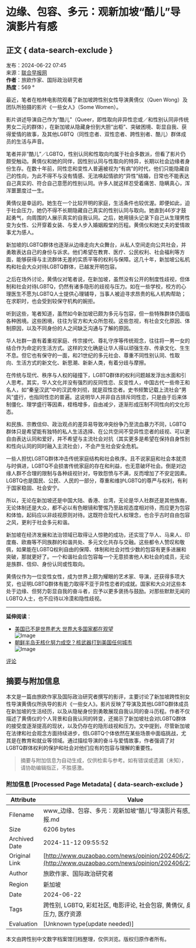 # 边缘、包容、多元：观新加坡“酷儿”导演影片有感

## 正文 { data-search-exclude }


发布：2024-06-22 07:45  
来源：[联合早报网](https://www.zaobao.com)  
**作者**：旅欧作家、国际政治研究者  
**热度**：569 °  

最近，笔者在柏林电影院观看了新加坡跨性别女性导演黄倩仪（Quen Wong）及团队所拍摄的影片《一些女人》（Some Women）。

影片讲述导演自己作为“酷儿”（Queer，即性取向非异性恋或／和性别认同非传统男女二元的群体），在新加坡从隐藏身份到大胆“出柜”、突破困境、彰显自我、获得爱情的故事，及其他LGBTQ（同性恋者、双性恋者、跨性别者、酷儿）群体成员的生活与声音。

笔者并非“酷儿”／LGBTQ，性别认同和性取向均属于社会多数派，但看了影片仍颇受触动。黄倩仪和她的同伴，因性别认同与性取向的特异，长期以社会边缘者身份生存。在数十年前，同性恋和变性人普遍被视为“有病”的时代，他们只能隐藏自己的性向，为此不得不与没有情感、无法唤起情欲的“异性”结婚，日常也不能表达自己真实的、符合自己意愿的性别认同。许多人就这样忍受着痛苦、隐瞒真心，浑浑噩噩度过一生。

黄倩仪是幸运的。她生在一个比较开明的家庭，生活条件也较优渥。即便如此，迫于社会压力，她仍不得不长期隐藏自己真实的性别认同与取向。她直到46岁才鼓起勇气，向周围的人展示真实的自我认同。之后，她用镜头记录下自己从生理男性变为女性、公开穿着女装、与爱人步入婚姻殿堂的历程。黄倩仪和她丈夫的爱情故事尤为感人。

新加坡的LGBTQ群体也逐渐从边缘走向大众舞台，从私人空间走向公共社会，并勇敢表达自己的身份与诉求。他们希望在教育、医疗、公民权利、社会福利等方面，能够获得与主流群体无差的实质平等的权利与保障。这几十年，新加坡公私机构和社会大众对待LGBTQ群体，已越发开明包容。

之后在场外讨论，黄倩仪对笔者说，在新加坡，虽然没有公开的制度性歧视，但体制和社会对待LGBTQ，仍然有诸多隐形的歧视与压力。如在一些学校，校方的心理医生不愿为LGBTQ人士提供心理辅导，当事人被迫寻求昂贵的私人机构帮助；在求职时，也会受到较保守机构的婉拒。

听到这些，笔者知道，虽然如今新加坡已颇为多元与包容，但一些特殊群体仍面临各种困境。这些困境，往往为官方和大众所忽视。这些忽视，有社会文化原因、体制原因，以及不同身份的人之间缺乏沟通与了解的原因。

华人社群一直有着重视家庭、传宗接代、尊礼守序等传统观念，往往将一男一女的结合作为命定的生活方式。这样的文化确是让华人得以顽强生存、传承文化、生生不息。但它也有保守的一面，和21世纪的多元社会、尊重不同性别认同、性取向、生活方式的新文化、新思潮、新新人类，有着分歧与摩擦。

在传统与现代、秩序与人权的碰撞下，LGBTQ群体的权利问题越发浮出水面和引人思考。其实，华人文化并没有强烈的反同性恋、反变性人，中国古代一些帝王和名人，如“秦皇汉武”中的汉武帝刘彻，就是双性恋者。史书频繁记载上流社会“男风”盛行，也指同性恋的普遍。这说明华人并非自古排斥同性恋，只是由于后来体制僵化、理学盛行等因素，桎梏增多，自由减少，逐渐形成压制不同性向的文化形态。

和民族、宗教信仰、政治观点的差异易导致冲突纷争乃至流血暴力不同，LGBTQ群体只是希望能有独特的私人生活选择、在公共空间不受异性恋者的歧视、可以更自由表达认同和爱好，并不希望与主流社会对抗（其实更多是希望在保持自身性别和性向认同的同时融入主流社会），不会产生社会安全危机。

一些人担忧LGBTQ群体冲击传统家庭结构和社会秩序。且不说家庭和社会本就须与时俱进，LGBTQ不会损害传统家庭的存在和利益，也无意破坏社会。倒是对边缘人群不合理的限制与各种歧视针对，导致怨愤与不满，反而增加了不安定因素。LGBTQ也是国民、公民、人民的一部分，尊重和维护LGBTQ的尊严与权利，有利于国家稳固、社会安宁。

所以，无论在新加坡还是中国大陆、香港、台湾，无论是华人社群还是其他族裔，无论体制还是大众，都不必以有色眼镜和警惕乃至敌视态度相对待，而应更为包容和体恤，起码应以非歧视原则对待。这既符合现代人权理念，也合乎古时自由包容之风，更利于社会多元和谐。

新加坡在经济发展和法治领域已取得让人惊艳的成功，还实现了华人、马来人、印度裔、欧裔等不同族群的和谐共处、多元文化共存与交融。这些都令人赞叹和敬佩，如果能在LGBTQ权利自由的保障、体制和社会对性少数的包容有更多进展和突破，那就更好了。一个和谐社会应包容每一个无意损害他人和社会的成员，无论是族群、信仰、身份认同或性取向。

黄倩仪作为一位变性女性，成为世界上颇为耀眼的艺术家、导演，还获得多项大奖，也证明LGBTQ群体有能力取得不亚于异性恋者的成就。国家和大众对这些本处于边缘、但努力彰显自我的奋斗者，应予以更多褒扬与鼓励。对那些默默无闻的LGBTQ人士，也不应待以冷漠和隐性歧视。

--- 

**延伸阅读**：  
- [美国已不是世界老大 世界大多国家都在观望](https://www.zaobao.com)  
![Image](https://www.zaobao.com/uploads/allimg/240614/1442433606-0-lp.jpg)  
- [朝鲜半岛无核化努力成空？核武器打到美国任何城市](https://www.zaobao.com)  
![Image](https://www.zaobao.com/uploads/allimg/240621/0944234061-0-lp.jpg)

[评论](https://www.zaobao.com/plus/list.php?tid=4)

## 摘要与附加信息

<!-- tcd_abstract -->
本文是一篇由旅欧作家及国际政治研究者撰写的影评，主要讨论了新加坡跨性别女性导演黄倩仪所执导的影片《一些女人》。影片反映了导演及其他LGBTQ群体成员在新加坡的生活经历，以及从隐秘身份到勇敢展现自我认同的奋斗历程。作者不仅描述了黄倩仪的个人背景和自我认同的转变，还揭示了新加坡社会对LGBTQ群体的接受度逐渐提高的现状，以及仍存在的隐形歧视和压力。文中提到，尽管新加坡在法律和社会观念方面持续进步，但LGBTQ个体依然在某些场景中面临挑战，尤其是在教育和就业等领域。通过描绘导演的奋斗与爱情故事，作者强调了对LGBTQ群体权利的保护和社会对他们应有的包容与理解的重要性。
<!-- tcd_abstract_end -->

> 摘要与附加信息为自动生成，仅供检索与参考。如有错误或遗漏（未知），请协助编辑指正，不胜感激。

### 附加信息 [Processed Page Metadata] { data-search-exclude }

| Attribute       | Value                                  |
|-----------------|----------------------------------------|
| Filename        | www_边缘、包容、多元：观新加坡“酷儿”导演影片有感_-_联合早报.md                             |
| Size            | 6206 bytes                           |
| Archived Date   | 2024-11-12 09:55:52                             |
| Original Link   | [http://www.quzaobao.com/news/opinion/202406/2220300.html](http://www.quzaobao.com/news/opinion/202406/2220300.html)                       |
| Author          | 旅欧作家、国际政治研究者                               |
| Region          | 新加坡                               |
| Date            | 2024-06-22                                 |
| Tags            | 跨性别, LGBTQ, 彩虹社区, 电影评论, 社会包容, 黄倩仪, 身份认同, 社会压力, 医疗资源                                 |
| Evaluation            | [Unknown type(update needed)]                                 |
<!-- tcd_table_end -->

本文由跨性别中文数字档案馆归档整理，仅供浏览。版权归原作者所有。
